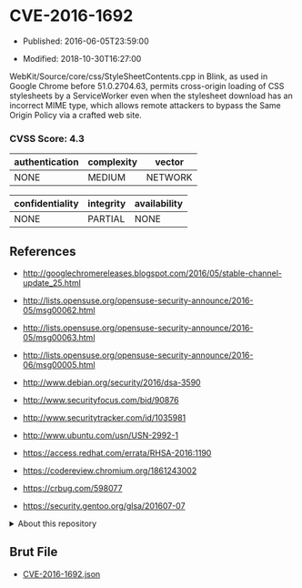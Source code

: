 # CVE-2016-1692

- Published: 2016-06-05T23:59:00

- Modified: 2018-10-30T16:27:00

WebKit/Source/core/css/StyleSheetContents.cpp in Blink, as used in Google Chrome before 51.0.2704.63, permits cross-origin loading of CSS stylesheets by a ServiceWorker even when the stylesheet download has an incorrect MIME type, which allows remote attackers to bypass the Same Origin Policy via a crafted web site.

### CVSS Score: **4.3**

| authentication | complexity | vector |
| --- | --- | --- |
| NONE | MEDIUM | NETWORK |

| confidentiality | integrity | availability |
| --- | --- | --- |
| NONE | PARTIAL | NONE |

## References

* http://googlechromereleases.blogspot.com/2016/05/stable-channel-update_25.html

* http://lists.opensuse.org/opensuse-security-announce/2016-05/msg00062.html

* http://lists.opensuse.org/opensuse-security-announce/2016-05/msg00063.html

* http://lists.opensuse.org/opensuse-security-announce/2016-06/msg00005.html

* http://www.debian.org/security/2016/dsa-3590

* http://www.securityfocus.com/bid/90876

* http://www.securitytracker.com/id/1035981

* http://www.ubuntu.com/usn/USN-2992-1

* https://access.redhat.com/errata/RHSA-2016:1190

* https://codereview.chromium.org/1861243002

* https://crbug.com/598077

* https://security.gentoo.org/glsa/201607-07

<details>
<summary>About this repository</summary> 

  This repository is part of the project [Live Hack CVE](https://github.com/Live-Hack-CVE). Main website can be found [www.live-hack.org](https://www.live-hack.org) 
  
  Made by [Sn0wAlice](https://github.com/Sn0wAlice) for the people that care about security and need to have a feed of the latest CVEs. Hope you enjoy it, don't forget to star the repo and follow me on [Twitter](https://twitter.com/Sn0wAlice) and [Github](https://github.com/Sn0wAlice). And that is my [personnal website](https://www.alice-snow.me/)

  - [Home Page](https://github.com/Live-Hack-CVE)
  - [Framework](https://github.com/Live-Hack-CVE/cve-framework)
  - [CVE database](https://github.com/Live-Hack-CVE/full_database)
  - [Changelog](https://github.com/Live-Hack-CVE/Changelog)
</details>

## Brut File

* [CVE-2016-1692.json](https://raw.githubusercontent.com/Live-Hack-CVE/full_database/main/cves/2016/CVE-2016-1692.json)

